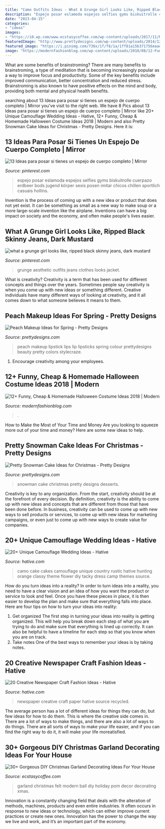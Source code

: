 ```yaml
---
title: "Camo Outfits Ideas - What A Grunge Girl Looks Like, Ripped Black Skinny Jeans, Dark Mustard"
description: "Espejo posar eslamoda espejos selfies gyms biskuitrolle cuerpazo erdbeer bods jugend körper sexis posen imitar chicos chillen sportlich casuais hollins"
date: "2023-04-15"
categories:
- "ideas"
images:
- "https://i0.wp.com/www.ecstasycoffee.com/wp-content/uploads/2017/11/Modern-Christmas-Felt-Ball-Garland.jpg?resize=564%2C846"
featuredImage: "http://www.prettydesigns.com/wp-content/uploads/2014/12/Desserts.jpg"
featured_image: "https://i.pinimg.com/736x/1f/f8/1a/1ff81a15b371756eaaed8ac3764d8b92.jpg"
image: "https://modernfashionblog.com/wp-content/uploads/2018/08/12-Funny-Cheap-Homemade-Halloween-Costume-Ideas-2018-13.jpg"
---
```



What are some benefits of brainstroming?
There are many benefits to brainstroming, a type of meditation that is becoming increasingly popular as a way to improve focus and productivity. Some of the key benefits include improved communication, better concentration and reduced stress. Brainstroming is also known to have positive effects on the mind and body, providing both mental and physical health benefits.

	

		
searching about 13 Ideas para posar si tienes un espejo de cuerpo completo | Mirror you've visit to the right web. We have 8 Pics about 13 Ideas para posar si tienes un espejo de cuerpo completo | Mirror like 20+ Unique Camouflage Wedding Ideas - Hative, 12+ Funny, Cheap &amp; Homemade Halloween Costume Ideas 2018 | Modern and also Pretty Snowman Cake Ideas for Christmas - Pretty Designs. Here it is:
		
    
## 13 Ideas Para Posar Si Tienes Un Espejo De Cuerpo Completo | Mirror

<img loading=lazy src="https://i.pinimg.com/736x/f0/ec/4e/f0ec4ed73716ec845043378625312d99.jpg" onerror="this.onerror=null;this.src='https://tse3.mm.bing.net/th?id=OIP.EHshNIIqWAkxALXft31GVgHaOk&amp;pid=15.1';" alt="13 Ideas para posar si tienes un espejo de cuerpo completo | Mirror">

_Source: pinterest.com_

>espejo posar eslamoda espejos selfies gyms biskuitrolle cuerpazo erdbeer bods jugend körper sexis posen imitar chicos chillen sportlich casuais hollins. 

	

Invention is the process of coming up with a new idea or product that does not yet exist. It can be something as small as a new way to make soup or a more large-scale invention like the airplane. Inventions can have a big impact on society and the economy, and often make people's lives easier.

    
## What A Grunge Girl Looks Like, Ripped Black Skinny Jeans, Dark Mustard

<img loading=lazy src="https://i.pinimg.com/736x/1f/f8/1a/1ff81a15b371756eaaed8ac3764d8b92.jpg" onerror="this.onerror=null;this.src='https://tse4.mm.bing.net/th?id=OIP.sfO3euuWWlG0UwYcpGa1qQHaJ4&amp;pid=15.1';" alt="what a grunge girl looks like, ripped black skinny jeans, dark mustard">

_Source: pinterest.com_

>grunge aesthetic outfits jeans clothes looks jacket. 

	

What is creativity?
Creativity is a term that has been used for different concepts and things over the years. Sometimes people say creativity is when you come up with new ideas or something different. Creative individuals have many different ways of looking at creativity, and it all comes down to what someone believes it means to them.

    
## Peach Makeup Ideas For Spring - Pretty Designs

<img loading=lazy src="https://www.prettydesigns.com/wp-content/uploads/2015/03/Best-Peach-Lips.jpg" onerror="this.onerror=null;this.src='https://tse4.mm.bing.net/th?id=OIP.t4MOCHF86EoSOLGD6jzbLQHaMJ&amp;pid=15.1';" alt="Peach Makeup Ideas for Spring - Pretty Designs">

_Source: prettydesigns.com_

>peach makeup lipstick lips lip lipsticks spring colour prettydesigns beauty pretty colors stylecraze. 

	

1. Encourage creativity among your employees.

    
## 12+ Funny, Cheap &amp; Homemade Halloween Costume Ideas 2018 | Modern

<img loading=lazy src="https://modernfashionblog.com/wp-content/uploads/2018/08/12-Funny-Cheap-Homemade-Halloween-Costume-Ideas-2018-13.jpg" onerror="this.onerror=null;this.src='https://tse1.mm.bing.net/th?id=OIP.Sc0gCTtOHyvynAWbmrUgIQHaML&amp;pid=15.1';" alt="12+ Funny, Cheap &amp; Homemade Halloween Costume Ideas 2018 | Modern">

_Source: modernfashionblog.com_

>. 

	

How to Make the Most of Your Time and Money
Are you looking to squeeze more out of your time and money? Here are some new ideas to help.

    
## Pretty Snowman Cake Ideas For Christmas - Pretty Designs

<img loading=lazy src="http://www.prettydesigns.com/wp-content/uploads/2014/12/Desserts.jpg" onerror="this.onerror=null;this.src='https://tse2.mm.bing.net/th?id=OIP.rMdNlepkS8zfmm23vQJ5igHaJ3&amp;pid=15.1';" alt="Pretty Snowman Cake Ideas for Christmas - Pretty Designs">

_Source: prettydesigns.com_

>snowman cake christmas pretty designs desserts. 

	

Creativity is key to any organization. From the start, creativity should be at the forefront of every decision. By definition, creativity is the ability to come up with new ideas and concepts that are different from those that have been done before. In business, creativity can be used to come up with new ways to sell products or services, to come up with new ideas for marketing campaigns, or even just to come up with new ways to create value for companies.

    
## 20+ Unique Camouflage Wedding Ideas - Hative

<img loading=lazy src="https://hative.com/wp-content/uploads/2014/06/camouflage-wedding-ideas/9-camouflage-wedding-cake.jpg" onerror="this.onerror=null;this.src='https://tse2.mm.bing.net/th?id=OIP.CT-ES8aGLL6FcqEiPBm4rgHaJ4&amp;pid=15.1';" alt="20+ Unique Camouflage Wedding Ideas - Hative">

_Source: hative.com_

>camo cake cakes camouflage unique country rustic hative hunting orange classy theme flower diy tacky dress camp themes source. 

	

How do you turn ideas into a reality?
In order to turn ideas into a reality, you need to have a clear vision and an idea of how you want the product or service to look and feel. Once you have these pieces in place, it is then easier to develop the plan and make sure that everything falls into place. Here are four tips on how to turn your ideas into reality:
1. Get organized
The first step in turning your ideas into reality is getting organized. This will help you break down each step of what you are trying to do and make sure that everything is lined up correctly. It can also be helpful to have a timeline for each step so that you know when you are on track.
2. Take notes
One of the best ways to remember your ideas is by taking notes.

    
## 20 Creative Newspaper Craft Fashion Ideas - Hative

<img loading=lazy src="https://hative.com/wp-content/uploads/2014/10/newspaper-craft-fashion-ideas/14-creative-newspaper-craft-fashion-ideas.jpg" onerror="this.onerror=null;this.src='https://tse1.mm.bing.net/th?id=OIP.LGUML7UIRXT0iilHjTsgxQHaLH&amp;pid=15.1';" alt="20 Creative Newspaper Craft Fashion Ideas - Hative">

_Source: hative.com_

>newspaper creative craft paper hative source recycled. 

	

The average person has a lot of different ideas for things they can do, but few ideas for how to do them. This is where the creative side comes in. There are a lot of ways to make things, and there are also a lot of ways to do things. There are all sorts of ways to make your life easier, and if you can find the right way to do it, it will make your life moreatisfied.

    
## 30+ Gorgeous DIY Christmas Garland Decorating Ideas For Your House

<img loading=lazy src="https://i0.wp.com/www.ecstasycoffee.com/wp-content/uploads/2017/11/Modern-Christmas-Felt-Ball-Garland.jpg?resize=564%2C846" onerror="this.onerror=null;this.src='https://tse2.mm.bing.net/th?id=OIP.FS0siO83JjynedYzU3Ql7AHaLH&amp;pid=15.1';" alt="30+ Gorgeous DIY Christmas Garland Decorating Ideas For Your House">

_Source: ecstasycoffee.com_

>garland christmas felt modern ball diy holiday pom decor decorating xmas. 

	

Innovation is a constantly changing field that deals with the alteration of methods, machines, products and even entire industries. It often occurs in response to new ideas or technology, which can either improve current practices or create new ones. Innovation has the power to change the way we live and work, and it’s an important part of the economy.

